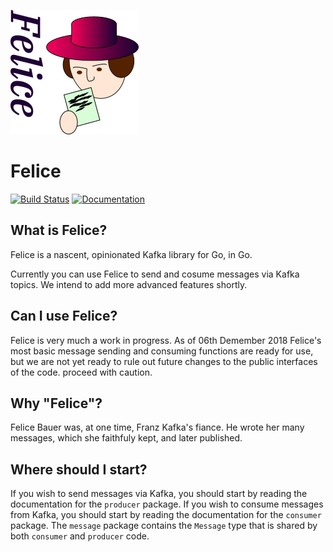 ![](https://raw.githubusercontent.com/heetch/felice/master/felice.png)

# Felice
[![Build Status](https://travis-ci.org/heetch/felice.svg?branch=master)](https://travis-ci.org/heetch/felice)
[![Documentation](https://godoc.org/github.com/heetch/felice?status.svg)](http://godoc.org/github.com/heetch/felice) 
## What is Felice?
Felice is a nascent, opinionated Kafka library for Go, in Go.

Currently you can use Felice to send and cosume messages via Kafka topics.  We intend to add more advanced features shortly.

## Can I use Felice?
Felice is very much a work in progress.  As of 06th Demember 2018 Felice's most basic message sending and consuming functions are ready for use, but we are not yet ready to rule out future changes to the public interfaces of the code. proceed with caution.

## Why "Felice"?
Felice Bauer was, at one time, Franz Kafka's fiance.  He wrote her many messages, which she faithfuly kept, and later published.

## Where should I start?
If you wish to send messages via Kafka, you should start by reading
the documentation for the `producer` package.  If you wish to consume
messages from Kafka, you should start by reading the documentation for
the `consumer` package.  The `message` package contains the `Message` type that is
shared by both `consumer` and `producer` code.

